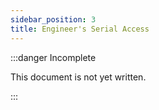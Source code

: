 ```yaml
---
sidebar_position: 3
title: Engineer's Serial Access
---
```


:::danger Incomplete

This document is not yet written.

:::
